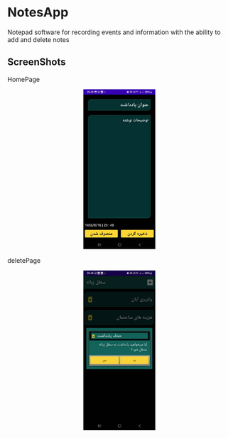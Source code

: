 # NotesApp
Notepad software for recording events and information with the ability to add and delete notes

## ScreenShots

HomePage
<p align="center" width="100%">
    <img width="32%" src="screenshots/homePage.jpg">
</p>

deletePage
<p align="center" width="100%">
    <img width="32%" src="screenshots/deletePage.jpg">
</p>